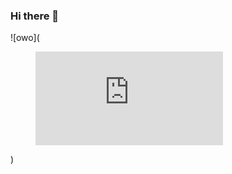 ### Hi there 👋
![owo](<figure><embed src="https://wakatime.com/share/@e79de341-f0ea-4b85-9d2d-4c1c7e2f6355/47b36aa8-ea42-4c4d-ab02-33030d4824ac.svg"></embed></figure>)
